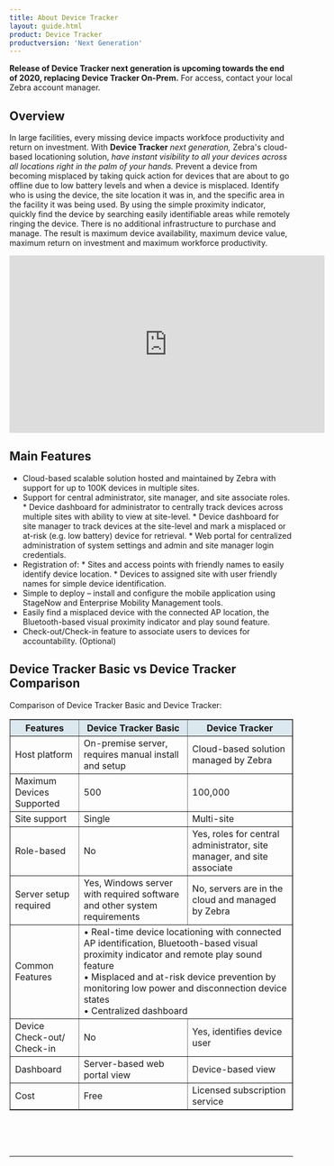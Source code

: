 ```yaml
---
title: About Device Tracker
layout: guide.html
product: Device Tracker
productversion: 'Next Generation'
---
```


<div class="alert alert-danger alert-dismissible fade in" role="alert"><b>Release of Device Tracker next generation is upcoming towards the end of 2020, replacing Device Tracker On-Prem.</b> For access, contact your local Zebra account manager.<br>
</div>

## Overview
In large facilities, every missing device impacts workfoce productivity and return on investment. With **Device Tracker** _next generation,_ Zebra's cloud-based locationing solution, _have instant visibility to all your devices across all locations right in the palm of your hands._ Prevent a device from becoming misplaced by taking quick action for devices that are about to go offline due to low battery levels and when a device is misplaced. Identify who is using the device, the site location it was in, and the specific area in the facility it was being used. By using the simple proximity indicator, quickly find the device by searching easily identifiable areas while remotely ringing the device. There is no additional infrastructure to purchase and manage. The result is maximum device availability, maximum device value, maximum return on investment and maximum workforce productivity.

<iframe width="560" height="315" src="https://www.youtube.com/embed/MzCWdLUhEPY" frameborder="0" allow="accelerometer; clipboard-write; encrypted-media; gyroscope; picture-in-picture" allowfullscreen></iframe>
<!-- 
<video controls width="430" height="290"> <source src="../../../videos/ZDVC_ServerCert-Step1.mp4" type="video/mp4">
</video> -->

## Main Features

* Cloud-based scalable solution hosted and maintained by Zebra with support for up to 100K devices in multiple sites.
* Support for central administrator, site manager, and site associate roles. 
        * Device dashboard for administrator to centrally track devices across multiple sites with ability to view at site-level.
        * Device dashboard for site manager to track devices at the site-level and mark a misplaced or at-risk (e.g. low battery) device for retrieval.
        * Web portal for centralized administration of system settings and admin and site manager login credentials.
* Registration of:
        * Sites and access points with friendly names to easily identify device location.
        * Devices to assigned site with user friendly names for simple device identification. 
* Simple to deploy – install and configure the mobile application using StageNow and Enterprise Mobility Management tools.
* Easily find a misplaced device with the connected AP location, the Bluetooth-based visual proximity indicator and play sound feature. 
* Check-out/Check-in feature to associate users to devices for accountability. (Optional)

## Device Tracker Basic vs Device Tracker Comparison
Comparison of Device Tracker Basic and Device Tracker:

<table class="facelift" style="width:100%" border="1" padding="5px">
  <tr bgcolor="#dce8ef">
    <th style="text-align:center">Features</th>
    <th style="text-align:center">Device Tracker Basic</th>
    <th style="text-align:center">Device Tracker</th>
  </tr>
  <tr>
    <td style="text-align:left">Host platform</td>
    <td style="text-align:left">On-premise server, requires manual install and setup</td>
    <td style="text-align:left">Cloud-based solution managed by Zebra</td>
  </tr>
  <tr>
    <td>Maximum Devices Supported</td>
    <td>500</td>
    <td>100,000</td>
  </tr>
  <tr>
    <td>Site support</td>
    <td>Single</td>
    <td>Multi-site</td>
  </tr>
  <tr>
    <td>Role-based</td>
    <td>No</td>
    <td>Yes, roles for central administrator, site manager, and site associate</td>
  </tr>
  <tr>
    <td>Server setup required</td>
    <td>Yes, Windows server with required software and other system requirements</td>
    <td>No, servers are in the cloud and managed by Zebra</td>
  </tr>
  <tr>
    <td>Common Features</td>
    <td colspan="2">• Real-time device locationing with connected AP identification, Bluetooth-based visual proximity indicator and remote play sound feature<br>• Misplaced and at-risk device prevention by monitoring low power and disconnection device states<br>• Centralized dashboard</td>
  </tr>
  <tr>
    <td>Device Check-out/<br>Check-in</td>
    <td>No</td>
    <td>Yes, identifies device user</td>
  </tr>
  <tr>
    <td>Dashboard</td>
    <td>Server-based web portal view</td>
    <td>Device-based view</td>
  </tr>
  <tr>
    <td>Cost</td>
    <td>Free</td>
    <td>Licensed subscription service</td>
  </tr>
</table>


<br> 
<br>
<br>

-----
